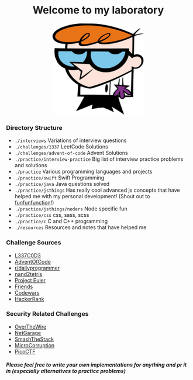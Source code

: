 <h1 align="center">Welcome to my laboratory</h1>
<p align="center">
  <img width="250" height="250" src="assets/dexter.png">
</p>

### Directory Structure

- `./interviews` Variations of interview questions
- `./challenges/1337` LeetCode Solutions
- `./challenges/advent-of-code` Advent Solutions
- `./practice/interview-practice` Big list of interview practice problems and solutions
- `./practice` Various programming languages and projects
- `./practice/swift` Swift Programming
- `./practice/java` Java questions solved
- `./practice/jsthings` Has really cool advanced js concepts that have helped me with my personal development! (Shout out to [funfunfunction](https://www.youtube.com/channel/UCO1cgjhGzsSYb1rsB4bFe4Q)!)
- `./practice/jsthings/noders` Node specific fun
- `./practice/css` css, sass, scss
- `./practice/c` C and C++ programming
- `./resources` Resources and notes that have helped me

### Challenge Sources

- [L337C0D3](https://leetcode.com/)
- [AdventOfCode](https://adventofcode.com/2017/about)
- [r/dailyprogrammer](https://www.reddit.com/r/dailyprogrammer/)
- [nand2tetris](http://www.nand2tetris.org/)
- [Project Euler](https://projecteuler.net/)
- [Friends](https://join.slack.com/t/aviatodev/shared_invite/enQtMzA3MTkyMTE5ODQzLTk4MzliY2NkOTcwMDQyNWFkOWEwMWEwYjdlYWZhNTg0MTBkYjQ4OGVlZDM4MjVjOTY5NmE4NDExZGJjODFjNTQ)
- [Codewars](https://www.codewars.com/)
- [HackerRank](https://www.hackerrank.com/)

### Security Related Challenges
- [OverTheWire](http://overthewire.org/wargames/)
- [NetGarage](https://io.netgarage.org/)
- [SmashTheStack](http://smashthestack.org/)
- [MicroCorruption](https://microcorruption.com/login)
- [PicoCTF](https://picoctf.com/get_started)

##### Please feel free to write your own implementations for anything and pr it in (especially alternatives to practice problems)
